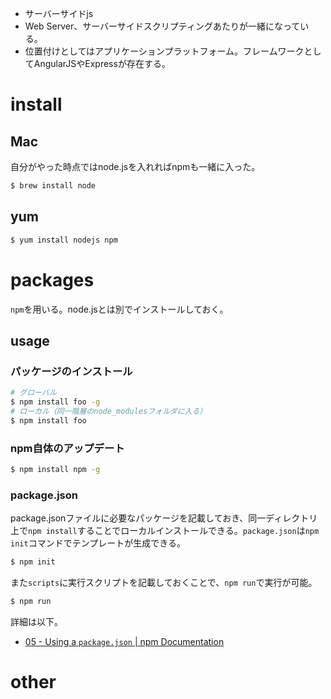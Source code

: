 * サーバーサイドjs
* Web Server、サーバーサイドスクリプティングあたりが一緒になっている。
* 位置付けとしてはアプリケーションプラットフォーム。フレームワークとしてAngularJSやExpressが存在する。

install
========

Mac
----

自分がやった時点ではnode.jsを入れればnpmも一緒に入った。

```bash
$ brew install node
```

yum
----

```bash
$ yum install nodejs npm
```

packages
========

`npm`を用いる。node.jsとは別でインストールしておく。

usage
----

### パッケージのインストール

```bash
# グローバル
$ npm install foo -g
# ローカル（同一階層のnode_modulesフォルダに入る）
$ npm install foo
```

### npm自体のアップデート

```bash
$ npm install npm -g
```

### package.json

package.jsonファイルに必要なパッケージを記載しておき、同一ディレクトリ上で`npm install`することでローカルインストールできる。`package.json`は`npm init`コマンドでテンプレートが生成できる。

```bash
$ npm init
```

また`scripts`に実行スクリプトを記載しておくことで、`npm run`で実行が可能。

```bash
$ npm run
```

詳細は以下。

* [05 - Using a `package.json` | npm Documentation](https://docs.npmjs.com/getting-started/using-a-package.json)

other
========